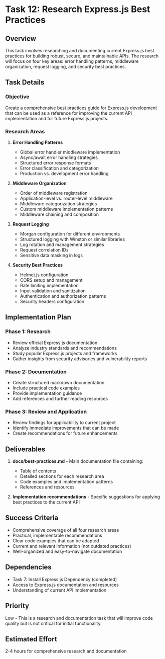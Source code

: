 # Task 12: Research Express.js Best Practices

## Overview

This task involves researching and documenting current Express.js best practices for building robust, secure, and maintainable APIs. The research will focus on four key areas: error handling patterns, middleware organization, request logging, and security best practices.

## Task Details

### Objective
Create a comprehensive best practices guide for Express.js development that can be used as a reference for improving the current API implementation and for future Express.js projects.

### Research Areas

1. **Error Handling Patterns**
   - Global error handler middleware implementation
   - Async/await error handling strategies
   - Structured error response formats
   - Error classification and categorization
   - Production vs. development error handling

2. **Middleware Organization**
   - Order of middleware registration
   - Application-level vs. router-level middleware
   - Middleware categorization strategies
   - Custom middleware implementation patterns
   - Middleware chaining and composition

3. **Request Logging**
   - Morgan configuration for different environments
   - Structured logging with Winston or similar libraries
   - Log rotation and management strategies
   - Request correlation IDs
   - Sensitive data masking in logs

4. **Security Best Practices**
   - Helmet.js configuration
   - CORS setup and management
   - Rate limiting implementation
   - Input validation and sanitization
   - Authentication and authorization patterns
   - Security headers configuration

## Implementation Plan

### Phase 1: Research
- Review official Express.js documentation
- Analyze industry standards and recommendations
- Study popular Express.js projects and frameworks
- Gather insights from security advisories and vulnerability reports

### Phase 2: Documentation
- Create structured markdown documentation
- Include practical code examples
- Provide implementation guidance
- Add references and further reading resources

### Phase 3: Review and Application
- Review findings for applicability to current project
- Identify immediate improvements that can be made
- Create recommendations for future enhancements

## Deliverables

1. **docs/best-practices.md** - Main documentation file containing:
   - Table of contents
   - Detailed sections for each research area
   - Code examples and implementation patterns
   - References and resources

2. **Implementation recommendations** - Specific suggestions for applying best practices to the current API

## Success Criteria

- Comprehensive coverage of all four research areas
- Practical, implementable recommendations
- Clear code examples that can be adapted
- Current and relevant information (not outdated practices)
- Well-organized and easy-to-navigate documentation

## Dependencies

- Task 7: Install Express.js Dependency (completed)
- Access to Express.js documentation and resources
- Understanding of current API implementation

## Priority

Low - This is a research and documentation task that will improve code quality but is not critical for initial functionality.

## Estimated Effort

2-4 hours for comprehensive research and documentation